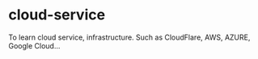 # cloud-service
To learn cloud service, infrastructure. Such as CloudFlare, AWS, AZURE, Google Cloud...
